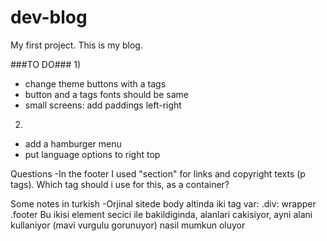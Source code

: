 # dev-blog
My first project.
This is my blog.

###TO DO###
1) 
- change theme buttons with a tags
- button and a tags fonts should be same
- small screens: add paddings left-right 

2)
- add a hamburger menu
- put language options to right top
  

Questions
-In the footer I used "section" for links and copyright texts (p tags).
 Which tag should i use for this, as a container?

 
Some notes in turkish
-Orjinal sitede body altinda iki tag var:
  .div: wrapper
  .footer
Bu ikisi element secici ile bakildiginda, alanlari cakisiyor, ayni alani kullaniyor (mavi vurgulu gorunuyor) nasil mumkun oluyor
